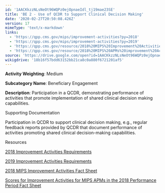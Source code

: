 ```yaml
---
id: '1AACKkzzNLsNeOt96WQPz0ejOpnaeIdl_tj19mae23SE'
title: 'BE 2 - Use of QCDR to Support Clinical Decision Making'
date: '2020-02-27T20:50:08.426Z'
version: 17
mimeType: 'text/x-markdown'
links:
  - 'https://qpp.cms.gov/mips/improvement-activities?py=2018'
  - 'https://qpp.cms.gov/mips/improvement-activities?py=2019'
  - 'https://qpp.cms.gov/resource/2018%20MIPS%20Improvement%20Activities%20Fact%20Sheet'
  - 'https://qpp.cms.gov/resource/2018%20MIPS%20APMs%20improvement%20Activities%20scores%20fact%20sheet'
source: 'https://drive.google.com/open?id=1AACKkzzNLsNeOt96WQPz0ejOpnaeIdl_tj19mae23SE'
wikigdrive: '18b16f57bdd63152bb21ca8c0a880f6721201af5'
---
```

**Activity Weighting**: Medium

**Subcategory Name**: Beneficiary Engagement

**Description**: Participation in a QCDR, demonstrating performance of activities that promote implementation of shared clinical decision making capabilities.

Supporting Documentation

Participation in QCDR to support clinical decision making, e.g., regular feedback reports provided by QCDR that document performance of activities promoting shared clinical decision-making capabilities.

Resources

[2018 Improvement Activities Requirements](https://qpp.cms.gov/mips/improvement-activities?py=2018)

[2019 Improvement Activities Requirements](https://qpp.cms.gov/mips/improvement-activities?py=2019)

[2018 MIPS Improvement Activities Fact Sheet](https://qpp.cms.gov/resource/2018%20MIPS%20Improvement%20Activities%20Fact%20Sheet)

[Scores for Improvement Activities for MIPS APMs in the 2018 Performance Period Fact Sheet](https://qpp.cms.gov/resource/2018%20MIPS%20APMs%20improvement%20Activities%20scores%20fact%20sheet)

